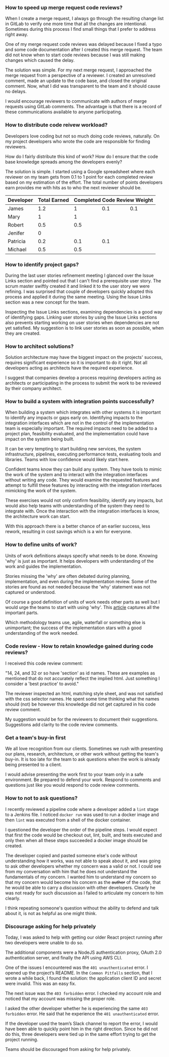 ### How to speed up merge request code reviews?

When I create a merge request, I always go through the resulting change list in GitLab to verify one more time that all the changes are intentional. Sometimes during this process I find small things that I prefer to address right away. 

One of my merge request code reviews was delayed because I fixed a typo and some code documentation after I created this merge request. The team did not know when to start code reviews because I was still making changes which caused the delay. 

The solution was simple. For my next merge request, I approached the merge request from a perspective of a reviewer. I created an unresolved comment, made an update to the code base, and closed the original comment. Now, what I did was transparent to the team and it should cause no delays. 

I would encourage reviewers to communicate with authors of merge requests using GitLab comments. The advantage is that there is a record of these communications available to anyone participating. 

### How to distribute code reivew workload?
Developers love coding but not so much doing code reviews, naturally. On my project developers who wrote the code are responsible for finding reviewers.

How do I fairly distribute this kind of work? How do I ensure that the code base knowledge spreads among the developers evenly?

The solution is simple. I started using a Google spreadsheet where each reviewer on my team gets from 0.1 to 1 point for each completed review based on my estimation of the effort. The total number of points developers earn provides me with hits as to who the next reviewer should be.

<table>
    <thead>
        <tr>
            <th>Developer</th>
            <th>Total Earned</th>
            <th colspan="3">Completed Code Review Weight</th>
        </tr>
    </thead>
    <tbody>
        <tr>
            <td>James</td>
            <td>1.2</td>
            <td>1</td>
            <td>0.1</td>
            <td>0.1</td>
        </tr>
        <tr>
            <td>Mary</td>
            <td>1</td>
            <td>1</td>
            <td></td>
            <td></td>
        </tr>   
        <tr>
            <td>Robert</td>
            <td>0.5</td>
            <td>0.5</td>
            <td></td>
            <td></td>
        </tr>
        <tr>
            <td>Jenifer</td>
            <td>0</td>
            <td></td>
            <td></td>
            <td></td>
        </tr>      
        <tr>
            <td>Patricia</td>
            <td>0.2</td>
            <td>0.1</td>
            <td>0.1</td>
           <td></td>
        </tr>    
        <tr>
            <td>Michael</td>
            <td>0.5</td>
            <td>0.5</td>
            <td></td>
            <td></td>
        </tr>         
</tbody>
</table>

### How to identify project gaps?

During the last user stories refinement meeting I glanced over the Issue Links section and pointed out that I can't find a prerequisite user story. The scrum master swiftly created it and linked it to the user story we were refining. I was surprised that couple of developers quickly adopted this process and applied it during the same meeting. Using the Issue Links section was a new concept for the team.

Inspecting the Issue Links sections, examining dependencies is a good way of identifying gaps. Linking user stories by using the Issue Links sections also prevents starting working on user stories when dependencies are not yet satisfied. My suggestion is to link user stories as soon as possible, when they are created.

### How to architect solutions?

Solution architecture may have the biggest impact on the projects' success, requires significant experience so it is important to do it right. Not all developers acting as architects have the required experience.

I suggest that companies develop a process requiring developers acting as architects or participating in the process to submit the work to be reviewed by their company architect.

### How to build a system with integration points successfully?

When building a system which integrates with other systems it is important to identify any impacts or gaps early on. Identifying impacts to the integration interfaces which are not in the control of the implementation team is especially important. The required impacts need to be added to a project plan, feasibility evaluated, and the implementation could have impact on the system being built. 

It can be very tempting to start building new services, the system infrastructure, pipelines, executing performance tests, evaluating tools and libraries. Teams with low confidence would likely start here. 

Confident teams know they can build any system. They have tools to mimic the work of the system and to interact with the integration interfaces without writing any code. They would examine the requested features and attempt to fulfill these features by interacting with the integration interfaces mimicking the work of the system.

These exercises would not only confirm feasibility, identify any impacts, but would also help teams with understanding of the system they need to integrate with. Once the interaction with the integration interfaces is know, the architecture work can start.

With this approach there is a better chance of an earlier success, less rework, resulting in cost savings which is a win for everyone. 

### How to define units of work?

Units of work definitions always specify what needs to be done. Knowing 'why' is just as important. It helps developers with understanding of the work and guides the implementation.

Stories missing the 'why' are often debated during planning, implementation, and even during the implementation review. Some of the stories are found as not needed because the 'why' statement was not captured or understood.

Of course a good definition of units of work needs other parts as well but I would urge the teams to start with using 'why'. This [article](https://medium.com/@SFWebDigital/the-5-key-components-of-an-agile-user-story-6586ea63e1db)
 captures all the important parts. 

Which methodology teams use, agile, waterfall or something else is unimportant; the success of the implementation stars with a good understanding of the work needed.

### Code review - How to retain knowledge gained during code reviews?

I received this code review comment:

"14, 24, and 32 or so have 'section' as id names. These are examples as mentioned that do not accurately reflect the implied html. Just something I consider a 'best practice' to avoid."

The reviewer inspected an html, matching style sheet, and was not satisfied with the css selector names. He spent some time thinking what the names should (not) be however this knowledge did not get captured in his code review comment.

My suggestion would be for the reviewers to document their suggestions. Suggestions add clarity to the code review comments.

### Get a team's buy-in first

We all love recognition from our clients. Sometimes we rush with presenting our plans, research, architecture, or other work without getting the team's buy-in. It is too late for the team to ask questions when the work is already being presented to a client.

I would advise presenting the work first to your team only in a safe environment. Be prepared to defend your work. Respond to comments and questions just like you would respond to code review comments.


### How to not to ask questions? 

I recently reviewed a pipeline code where a developer added a `lint` stage to a Jenkins file. I noticed `docker run` was used to run a docker image and then `lint` was executed from a shell of the docker container.

I questioned the developer the order of the pipeline steps. I would expect that first the code would be checkout out, lint, built, and tests executed and only then when all these steps succeeded a docker image should be created.

The developer copied and pasted someone else's code without understanding how it works, was not able to speak about it, and was going to ask other developers whether my concern was a valid or not. I could see from my conversation with him that he does not understand the fundamentals of my concern. I wanted him to understand my concern so that my concern would become his concern as the <del>author</del> of the code, that he would be able to carry a discussion with other developers. Clearly he was not ready for such discussion as I failed to articulate my concern to him clearly. 

I think repeating someone's question without the ability to defend and talk about it, is not as helpful as one might think.

### Discourage asking for help privately

Today, I was asked to help with getting our older React project running after two developers were unable to do so.

The additional components were a NodeJS authentication proxy, OAuth 2.0 authentication server, and finally the API using AWS CLI. 

One of the issues I encountered was the `401 unauthenticated` error. I opened up the project’s README.  In the `Common Pitfalls` section, that I wrote a while back, I found the solution: the application client ID and secret were invalid. This was an easy fix. 

The next issue was the `403 forbidden` error. I checked my account role and noticed that my account was missing the proper role. 

I asked the other developer whether he is experiencing the same `403 forbidden` error. He said that he experience the `401 unauthenticated` error.

If the developer used the team’s Slack channel to report the error, I would have been able to quickly point him in the right direction. Since he did not do this, three developers were tied up in the same effort trying to get the project running. 

Teams should be discouraged from asking for help privately.

